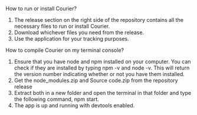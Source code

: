How to run or install Courier?
1) The release section on the right side of the repository contains all the necessary files to run or install Courier.
2) Download whichever files you need from the release.
3) Use the application for your tracking purposes.



How to compile Courier on my terminal console?
1) Ensure that you have node and npm installed on your computer. You can check if they are installed by typing npm -v and node -v. This will return the version number 
indicating whether or not you have them installed.
2) Get the node_modules.zip and Source code.zip from the repository release
3) Extract both in a new folder and open the terminal in that folder and type the following command, npm start.
4) The app is up and running with devtools enabled.
